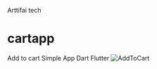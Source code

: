 Arttifai tech 
# cartapp

Add to cart Simple App 
Dart Flutter
![AddToCart](https://user-images.githubusercontent.com/64031326/205727289-7bb7f16f-4c5a-403e-9f47-237c8965e790.jpg)
